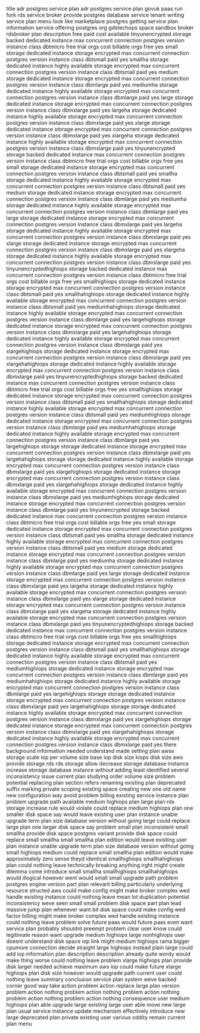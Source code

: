 title adr postgres service plan adr postgres service plan govuk paas run fork rds service broker provide postgres database service tenant writing service plan menu look like marketplace postgres getting service plan information service offering postgres org gdstechops space sandbox broker rdsbroker plan description free paid cost available tinyunencrypted storage backed dedicated instance max concurrent connection postgres version instance class dbtmicro free trial orgs cost billable orgs free yes small storage dedicated instance storage encrypted max concurrent connection postgres version instance class dbtsmall paid yes smallha storage dedicated instance highly available storage encrypted max concurrent connection postgres version instance class dbtsmall paid yes medium storage dedicated instance storage encrypted max concurrent connection postgres version instance class dbmlarge paid yes mediumha storage dedicated instance highly available storage encrypted max concurrent connection postgres version instance class dbmlarge paid yes large storage dedicated instance storage encrypted max concurrent connection postgres version instance class dbmxlarge paid yes largeha storage dedicated instance highly available storage encrypted max concurrent connection postgres version instance class dbmxlarge paid yes xlarge storage dedicated instance storage encrypted max concurrent connection postgres version instance class dbmxlarge paid yes xlargeha storage dedicated instance highly available storage encrypted max concurrent connection postgres version instance class dbmxlarge paid yes tinyunencrypted storage backed dedicated instance max concurrent connection postgres version instance class dbtmicro free trial orgs cost billable orgs free yes small storage dedicated instance storage encrypted max concurrent connection postgres version instance class dbtsmall paid yes smallha storage dedicated instance highly available storage encrypted max concurrent connection postgres version instance class dbtsmall paid yes medium storage dedicated instance storage encrypted max concurrent connection postgres version instance class dbmlarge paid yes mediumha storage dedicated instance highly available storage encrypted max concurrent connection postgres version instance class dbmlarge paid yes large storage dedicated instance storage encrypted max concurrent connection postgres version instance class dbmxlarge paid yes largeha storage dedicated instance highly available storage encrypted max concurrent connection postgres version instance class dbmxlarge paid yes xlarge storage dedicated instance storage encrypted max concurrent connection postgres version instance class dbmxlarge paid yes xlargeha storage dedicated instance highly available storage encrypted max concurrent connection postgres version instance class dbmxlarge paid yes tinyunencryptedhighiops storage backed dedicated instance max concurrent connection postgres version instance class dbtmicro free trial orgs cost billable orgs free yes smallhighiops storage dedicated instance storage encrypted max concurrent connection postgres version instance class dbtsmall paid yes smallhahighiops storage dedicated instance highly available storage encrypted max concurrent connection postgres version instance class dbtsmall paid yes mediumhahighiops storage dedicated instance highly available storage encrypted max concurrent connection postgres version instance class dbmlarge paid yes largehighiops storage dedicated instance storage encrypted max concurrent connection postgres version instance class dbmxlarge paid yes largehahighiops storage dedicated instance highly available storage encrypted max concurrent connection postgres version instance class dbmxlarge paid yes xlargehighiops storage dedicated instance storage encrypted max concurrent connection postgres version instance class dbmxlarge paid yes xlargehahighiops storage dedicated instance highly available storage encrypted max concurrent connection postgres version instance class dbmxlarge paid yes tinyunencryptedhighiops storage backed dedicated instance max concurrent connection postgres version instance class dbtmicro free trial orgs cost billable orgs free yes smallhighiops storage dedicated instance storage encrypted max concurrent connection postgres version instance class dbtsmall paid yes smallhahighiops storage dedicated instance highly available storage encrypted max concurrent connection postgres version instance class dbtsmall paid yes mediumhighiops storage dedicated instance storage encrypted max concurrent connection postgres version instance class dbmlarge paid yes mediumhahighiops storage dedicated instance highly available storage encrypted max concurrent connection postgres version instance class dbmlarge paid yes largehighiops storage storage dedicated instance storage encrypted max concurrent connection postgres version instance class dbmxlarge paid yes largehahighiops storage storage dedicated instance highly available storage encrypted max concurrent connection postgres version instance class dbmxlarge paid yes xlargehighiops storage dedicated instance storage encrypted max concurrent connection postgres version instance class dbmxlarge paid yes xlargehahighiops storage dedicated instance highly available storage encrypted max concurrent connection postgres version instance class dbmxlarge paid yes mediumhighiops storage dedicated instance storage encrypted max concurrent connection postgres version instance class dbmlarge paid yes tinyunencrypted storage backed dedicated instance max concurrent connection postgres version instance class dbtmicro free trial orgs cost billable orgs free yes small storage dedicated instance storage encrypted max concurrent connection postgres version instance class dbtsmall paid yes smallha storage dedicated instance highly available storage encrypted max concurrent connection postgres version instance class dbtsmall paid yes medium storage dedicated instance storage encrypted max concurrent connection postgres version instance class dbmlarge paid yes mediumha storage dedicated instance highly available storage encrypted max concurrent connection postgres version instance class dbmlarge paid yes large storage dedicated instance storage encrypted max concurrent connection postgres version instance class dbmxlarge paid yes largeha storage dedicated instance highly available storage encrypted max concurrent connection postgres version instance class dbmxlarge paid yes xlarge storage dedicated instance storage encrypted max concurrent connection postgres version instance class dbmxlarge paid yes xlargeha storage dedicated instance highly available storage encrypted max concurrent connection postgres version instance class dbmxlarge paid yes tinyunencryptedhighiops storage backed dedicated instance max concurrent connection postgres version instance class dbtmicro free trial orgs cost billable orgs free yes smallhighiops storage dedicated instance storage encrypted max concurrent connection postgres version instance class dbtsmall paid yes smallhahighiops storage dedicated instance highly available storage encrypted max concurrent connection postgres version instance class dbtsmall paid yes mediumhighiops storage dedicated instance storage encrypted max concurrent connection postgres version instance class dbmlarge paid yes mediumhahighiops storage dedicated instance highly available storage encrypted max concurrent connection postgres version instance class dbmlarge paid yes largehighiops storage storage dedicated instance storage encrypted max concurrent connection postgres version instance class dbmxlarge paid yes largehahighiops storage storage dedicated instance highly available storage encrypted max concurrent connection postgres version instance class dbmxlarge paid yes xlargehighiops storage dedicated instance storage encrypted max concurrent connection postgres version instance class dbmxlarge paid yes xlargehahighiops storage dedicated instance highly available storage encrypted max concurrent connection postgres version instance class dbmxlarge paid yes there background information needed understand made setting plan awss storage scale iop per volume size base iop disk size kiops disk size aws provide storage rds rds storage allow decrease storage database instance increase storage database instance without adding least identified several inconsistency issue current plan studying order volume size problem potential replacing plan section refers renaming existing plan deprecated suffix marking private scoping existing space creating new one old name new configuration way avoid problem billing existing service instance plan problem upgrade path available medium highiops plan large plan rds storage increase rule would violate could replace medium highiops plan one smaller disk space say would leave existing user plan instance unable upgrade term plan size database version without going large could replace large plan one larger disk space say problem small plan inconsistent small smallha provide disk space postgres variant provide disk space could replace small smallha small smallha plan edition would leave existing user plan instance unable upgrade term plan size database version without going small highiops medium could replace small smallha plan edition would make approximately zero sense theyd identical smallhighiops smallhahighiops plan could nothing leave technically breaking anything irght might create dilemma come introduce small smallha smallhighiops smallhahighiops would illogical however went would small small upgrade path problem postgres engine version part plan relevant billing particularly underlying resource structed aws could make config might make broker complex wed handle existing instance could nothing leave mean lot duplication potential inconsistency weve seen small small problem disk space part plan lead massive jump plan whenever want bit disk space could make config wed factor billing might make broker complex wed handle existing instance could nothing leave problem solve future paas would future paas even want service plan probably shouldnt preempt problem clear user know could legitimate reason want upgrade medium highiops large nonhighiops user doesnt understand disk space iop link might medium highiops rama bigger cpumore connection decide straight large highiops instead plain large could add iop information plan description description already quite wordy would make thing worse could nothing leave problem xlarge highiops plan provide disk larger needed achieve maximum aws iop could make future xlarge highiops plan disk size however would upgrade path current user could nothing leave summary conclusion service plan system weve backed corner good way take action problem action replace large plan version problem action nothing problem action nothing problem action nothing problem action nothing problem action nothing consequence user medium highiops plan able upgrade large existing large user able move new large plan usual service instance update mechanism effectively introduce new large deprecated plan private existing user various oddity remain current plan menu